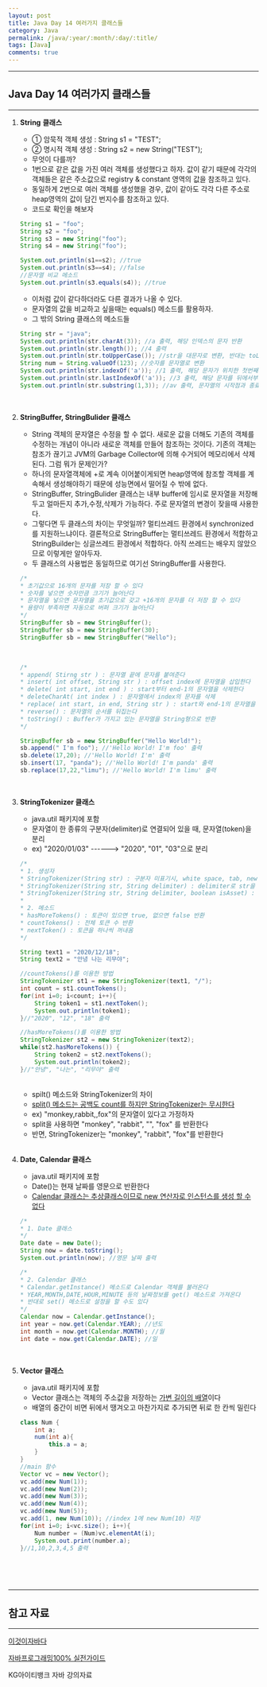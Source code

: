 ```yaml
---
layout: post
title: Java Day 14 여러가지 클래스들
category: Java
permalink: /java/:year/:month/:day/:title/
tags: [Java]
comments: true
---
```


---

## Java Day 14 여러가지 클래스들

---

1. **String** **클래스**

   * ① 암묵적 객체 생성 : String s1 = "TEST";
   * ② 명시적 객체 생성 : String s2 = new String("TEST");
   * 무엇이 다를까?
   * 1번으로 같은 값을 가진 여러 객체를 생성했다고 하자. 값이 같기 때문에 각각의 객체들은 같은 주소값으로 registry & constant 영역의 값을 참조하고 있다. 
   * 동일하게 2번으로 여러 객체를 생성했을 경우, 값이 같아도 각각 다른 주소로 heap영역의 값이 담긴 번지수를 참조하고 있다. 
   * 코드로 확인을 해보자

   ```java
   String s1 = "foo";
   String s2 = "foo";
   String s3 = new String("foo");
   String s4 = new String("foo");
   
   System.out.println(s1==s2); //true
   System.out.println(s3==s4); //false
   //문자열 비교 메소드
   System.out.println(s3.equals(s4)); //true
   ```

   * 이처럼 값이 같다하더라도 다른 결과가 나올 수 있다.
   * 문자열의 값을 비교하고 싶을때는 equals() 메소드를 활용하자.
   * 그 밖의 String 클래스의 메소드들

   ```java
   String str = "java";
   System.out.println(str.charAt(3)); //a 출력, 해당 인덱스의 문자 반환
   System.out.println(str.length()); //4 출력
   System.out.println(str.toUpperCase()); //str을 대문자로 변환, 반대는 toLowerCase()
   String num = String.valueOf(123); //숫자를 문자열로 변환
   System.out.println(str.indexOf('a')); //1 출력, 해당 문자가 위치한 첫번째 인덱스값
   System.out.println(str.lastIndexOf('a')); //3 출력, 해당 문자를 뒤에서부터 검색
   System.out.println(str.substring(1,3)); //av 출력, 문자열의 시작점과 종료점-1까지 반환
   ```

   <br>

2. **StringBuffer, StringBulider 클래스**

   * String 객체의 문자열은 수정을 할 수 없다. 새로운 값을 더해도 기존의 객체를 수정하는 개념이 아니라 새로운 객체를 만들어 참조하는 것이다. 기존의 객체는 참조가 끊기고 JVM의 Garbage Collector에 의해 수거되어 메모리에서 삭제된다. 그럼 뭐가 문제인가?
   * 하나의 문자열객체에 +로 계속 이어붙이게되면 heap영역에 참조할 객체를 계속해서 생성해야하기 때문에 성능면에서 떨어질 수 밖에 없다.
   * StringBuffer, StringBulider 클래스는 내부 buffer에 임시로 문자열을 저장해두고 얼마든지 추가,수정,삭제가 가능하다. 주로 문자열의 변경이 잦을때 사용한다.
   * 그렇다면 두 클래스의 차이는 무엇일까? 멀티쓰레드 환경에서 synchronized를 지원하느냐이다. 결론적으로 StringBuffer는 멀티쓰레드 환경에서 적합하고 StringBuilder는 싱글쓰레드 환경에서 적합하다. 아직 쓰레드는 배우지 않았으므로 이렇게만 알아두자.
   * 두 클래스의 사용법은 동일하므로 여기선 StringBuffer를 사용한다.

   ```java
   /*
   * 초기값으로 16개의 문자를 저장 할 수 있다
   * 숫자를 넣으면 숫자만큼 크기가 늘어난다
   * 문자열을 넣으면 문자열을 초기값으로 갖고 +16개의 문자를 더 저장 할 수 있다
   * 용량이 부족하면 자동으로 버퍼 크기가 늘어난다
   */
   StringBuffer sb = new StringBuffer();
   StringBuffer sb = new StringBuffer(30);
   StringBuffer sb = new StringBuffer("Hello");
   ```

   <br>

   ```java
   /*
   * append( Stirng str ) : 문자열 끝에 문자를 붙여준다
   * insert( int offset, String str ) : offset index에 문자열을 삽입한다 
   * delete( int start, int end ) : start부터 end-1의 문자열을 삭제한다
   * deleteCharAt( int index ) : 문자열에서 index의 문자를 삭제
   * replace( int start, in end, String str ) : start와 end-1의 문자열을 str로 치환
   * reverse() : 문자열의 순서를 뒤집는다
   * toString() : Buffer가 가지고 있는 문자열을 String형으로 반환
   */
   
   StringBuffer sb = new StringBuffer("Hello World!");
   sb.append(" I'm foo"); //'Hello World! I'm foo' 출력
   sb.delete(17,20); //'Hello World! I'm' 출력
   sb.insert(17, "panda"); //'Hello World! I'm panda' 출력
   sb.replace(17,22,"limu"); //'Hello World! I'm limu' 출력
   ```

   <br>

3. **StringTokenizer 클래스**

   * java.util 패키지에 포함
   * 문자열이 한 종류의 구분자(delimiter)로 연결되어 있을 때, 문자열(token)을 분리
   * ex) "2020/01/03" ------> "2020", "01", "03"으로 분리

   ```java
   /*
   * 1. 생성자
   * StringTokenizer(String str) : 구분자 미표기시, white space, tab, new line으로 분할
   * StringTokenizer(String str, String delimiter) : delimiter로 str을 분할
   * StringTokenizer(String str, String delimiter, boolean isAsset) : 분할 할 때 isAsset으로 구분자를 토큰에 넣을지말지 결정
   *
   * 2. 메소드
   * hasMoreTokens() : 토큰이 있으면 true, 없으면 false 반환
   * countTokens() : 전체 토큰 수 반환
   * nextToken() : 토큰을 하나씩 꺼내옴
   */
   
   String text1 = "2020/12/18";
   String text2 = "안녕 나는 리무야";
   
   //countTokens()를 이용한 방법
   StringTokenizer st1 = new StringTokenizer(text1, "/");
   int count = st1.countTokens();
   for(int i=0; i<count; i++){
       String token1 = st1.nextToken();
       System.out.println(token1);
   }//"2020", "12", "18" 출력
   
   //hasMoreTokens()를 이용한 방법
   StringTokenizer st2 = new StringTokenizer(text2);
   while(st2.hasMoreTokens()) {
       String token2 = st2.nextTokens();
       System.out.println(token2);
   }//"안녕", "나는", "리무야" 출력
   ```

   <br>

   * spilt() 메소드와 StringTokenizer의 차이
   * <u>split() 메소드는 공백도 count를 하지만 StringTokenizer는 무시한다</u>
   * ex) "monkey,rabbit,,fox"의 문자열이 있다고 가정하자
   * split을 사용하면 "monkey", "rabbit", "", "fox" 를 반환한다
   * 반면, StringTokenizer는 "monkey", "rabbit", "fox"를 반환한다

   <br>

4. **Date, Calendar 클래스**

   * java.util 패키지에 포함
   * Date()는 현재 날짜를 영문으로 반환한다
   * <u>Calendar 클래스는 추상클래스이므로 new 연산자로 인스턴스를 생성 할 수 없다</u>

   ```java
   /*
   * 1. Date 클래스
   */
   Date date = new Date();
   String now = date.toString();
   System.out.println(now); //영문 날짜 출력
   
   /*
   * 2. Calendar 클래스
   * Calendar.getInstance() 메소드로 Calendar 객체를 불러온다
   * YEAR,MONTH,DATE,HOUR,MINUTE 등의 날짜정보를 get() 메소드로 가져온다
   * 반대로 set() 메소드로 설정을 할 수도 있다
   */
   Calendar now = Calendar.getInstance();
   int year = now.get(Calendar.YEAR); //년도
   int month = now.get(Calendar.MONTH); //월
   int date = now.get(Calendar.DATE); //일
   ```

   <br>

5. **Vector 클래스**

   * java.util 패키지에 포함
   * Vector 클래스는 객체의 주소값을 저장하는 <u>가변 길이의 배열</u>이다
   * 배열의 중간이 비면 뒤에서 땡겨오고 마찬가지로 추가되면 뒤로 한 칸씩 밀린다

   ```java
   class Num {
       int a;
       num(int a){
           this.a = a;
       }
   }
   //main 함수
   Vector vc = new Vector();
   vc.add(new Num(1));
   vc.add(new Num(2));
   vc.add(new Num(3));
   vc.add(new Num(4));
   vc.add(new Num(5));
   vc.add(1, new Num(10)); //index 1에 new Num(10) 저장
   for(int i=0; i<vc.size(); i++){
       Num number = (Num)vc.elementAt(i);
       System.out.print(number.a);
   }//1,10,2,3,4,5 출력
   ```

   <br>

<br>

---

## 참고 자료

---

[이것이자바다](https://search.naver.com/p/crd/rd?m=1&px=372&py=301&sx=372&sy=301&p=U8%2B6elprvxZssZE2jZdssssst3s-144921&q=%EC%9D%B4%EA%B2%83%EC%9D%B4%EC%9E%90%EB%B0%94%EB%8B%A4&ie=utf8&rev=1&ssc=tab.nx.all&f=nexearch&w=nexearch&s=PBP5TVeA7DcahwSb6x2cgg%3D%3D&time=1607436874734&bt=1&a=bok_2nd.tit&r=1&i=98000001_00000000000000000083103F&u=https%3A%2F%2Fbook.naver.com%2Fbookdb%2Fbook_detail.nhn%3Fbid%3D8589375&cr=2) 

[자바프로그래밍100% 실전가이드](https://search.naver.com/p/crd/rd?m=1&px=452&py=2087&sx=452&sy=187&p=U8%2B6mlprvN8ssv4Hs6VssssssdK-349054&q=%EC%9E%90%EB%B0%94%ED%94%84%EB%A1%9C%EA%B7%B8%EB%9E%98%EB%B0%8D+100%25%EC%8B%A4%EC%A0%84%EA%B0%80%EC%9D%B4%EB%93%9C&ie=utf8&rev=1&ssc=tab.nx.all&f=nexearch&w=nexearch&s=PBP5TVeA7DcahwSb6x2cgg%3D%3D&time=1607436967623&bt=1&a=bok_2nd.tit&r=2&i=98000001_000000000000000000E3CF39&u=https%3A%2F%2Fbook.naver.com%2Fbookdb%2Fbook_detail.nhn%3Fbid%3D14929721&cr=4) 

KG아이티뱅크 자바 강의자료